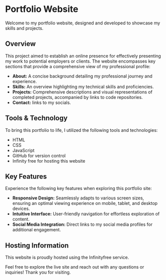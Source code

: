 # Portfolio Website

  
Welcome to my portfolio website, designed and developed to showcase my skills and projects.

## Overview
This project aimed to establish an online presence for effectively presenting my work to potential employers or clients. The website encompasses key sections that provide a comprehensive view of my professional profile:

- **About:** A concise background detailing my professional journey and experience.
- **Skills:** An overview highlighting my technical skills and proficiencies.
- **Projects:** Comprehensive descriptions and visual representations of completed projects, accompanied by links to code repositories.
- **Contact:** links to my socials.

## Tools & Technology
To bring this portfolio to life, I utilized the following tools and technologies:

- HTML
- CSS
- JavaScript
- GitHub for version control
- Infinity free for hosting this website

## Key Features
Experience the following key features when exploring this portfolio site:

- **Responsive Design:** Seamlessly adapts to various screen sizes, ensuring an optimal viewing experience on mobile, tablet, and desktop devices.
- **Intuitive Interface:** User-friendly navigation for effortless exploration of content.
- **Social Media Integration:** Direct links to my social media profiles for additional engagement.

## Hosting Information
This website is proudly hosted using the Infinityfree service.

Feel free to explore the live site and reach out with any questions or inquiries! Thank you for visiting.

